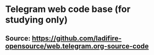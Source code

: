 # Telegram web code base (for studying only)

## Source: https://github.com/ladifire-opensource/web.telegram.org-source-code
